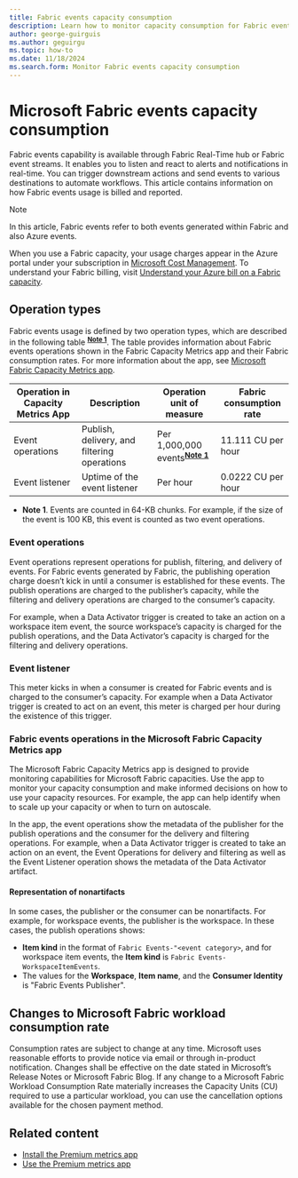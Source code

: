 ```yaml
---
title: Fabric events capacity consumption
description: Learn how to monitor capacity consumption for Fabric events.
author: george-guirguis
ms.author: geguirgu
ms.topic: how-to 
ms.date: 11/18/2024
ms.search.form: Monitor Fabric events capacity consumption
---
```


# Microsoft Fabric events capacity consumption

Fabric events capability is available through Fabric Real-Time hub or Fabric event streams. It enables you to listen and react to alerts and notifications in real-time. You can trigger downstream actions and send events to various destinations to automate workflows. This article contains information on how Fabric events usage is billed and reported. 

> [!NOTE]
> In this article, Fabric events refer to both events generated within Fabric and also Azure events. 

When you use a Fabric capacity, your usage charges appear in the Azure portal under your subscription in [Microsoft Cost Management](/azure/cost-management-billing/cost-management-billing-overview). To understand your Fabric billing, visit [Understand your Azure bill on a Fabric capacity](../enterprise/azure-billing.md).


## Operation types
Fabric events usage is defined by two operation types, which are described in the following table <sup>**[Note 1](#Note-1)**</sup>. The table provides information about Fabric events operations shown in the Fabric Capacity Metrics app and their Fabric consumption rates. For more information about the app, see [Microsoft Fabric Capacity Metrics app](../enterprise/metrics-app.md).
 

| Operation in Capacity Metrics App | Description | Operation unit of measure | Fabric consumption rate |
| --------------------------------- | ----------- | ------------------------- | ----------------------- |
| Event operations | Publish, delivery, and filtering operations | Per 1,000,000 events<sup>**[Note 1](#Note-1)**</sup> | 11.111 CU per hour |
| Event listener | Uptime of the event listener | Per hour | 0.0222 CU per hour |

* <a id="Note-1"></a>**Note 1**. Events are counted in 64-KB chunks. For example, if the size of the event is 100 KB, this event is counted as two event operations.

### Event operations

Event operations represent operations for publish, filtering, and delivery of events. For Fabric events generated by Fabric, the publishing operation charge doesn’t kick in until a consumer is established for these events. The publish operations are charged to the publisher’s capacity, while the filtering and delivery operations are charged to the consumer’s capacity.
 
For example, when a Data Activator trigger is created to take an action on a workspace item event, the source workspace’s capacity is charged for the publish operations, and the Data Activator’s capacity is charged for the filtering and delivery operations. 


### Event listener 
This meter kicks in when a consumer is created for Fabric events and is charged to the consumer’s capacity. For example when a Data Activator trigger is created to act on an event, this meter is charged per hour during the existence of this trigger.

### Fabric events operations in the Microsoft Fabric Capacity Metrics app

The Microsoft Fabric Capacity Metrics app is designed to provide monitoring capabilities for Microsoft Fabric capacities. Use the app to monitor your capacity consumption and make informed decisions on how to use your capacity resources. For example, the app can help identify when to scale up your capacity or when to turn on autoscale.

In the app, the event operations show the metadata of the publisher for the publish operations and the consumer for the delivery and filtering operations. For example, when a Data Activator trigger is created to take an action on an event, the Event Operations for delivery and filtering as well as the Event Listener operation shows the metadata of the Data Activator artifact.

#### Representation of nonartifacts
In some cases, the publisher or the consumer can be nonartifacts. For example, for workspace events, the publisher is the workspace. In these cases, the publish operations shows:
-  **Item kind** in the format of `Fabric Events-"<event category>`, and for workspace item events, the **Item kind** is `Fabric Events-WorkspaceItemEvents`.
-  The values for the **Workspace**, **Item name**, and the **Consumer Identity** is "Fabric Events Publisher".


## Changes to Microsoft Fabric workload consumption rate 
Consumption rates are subject to change at any time. Microsoft uses reasonable efforts to provide notice via email or through in-product notification. Changes shall be effective on the date stated in Microsoft’s Release Notes or Microsoft Fabric Blog. If any change to a Microsoft Fabric Workload Consumption Rate materially increases the Capacity Units (CU) required to use a particular workload, you can use the cancellation options available for the chosen payment method. 

## Related content 

- [Install the Premium metrics app](/power-bi/enterprise/service-premium-install-app)
- [Use the Premium metrics app](/power-bi/enterprise/service-premium-metrics-app)